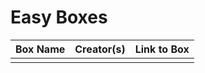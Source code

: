 # Easy Boxes
| Box Name | Creator(s) | Link to Box |
| -------- | ---------- | ----------- |
|          |            |             |